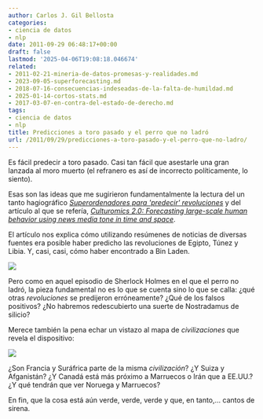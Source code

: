 ```yaml
---
author: Carlos J. Gil Bellosta
categories:
- ciencia de datos
- nlp
date: 2011-09-29 06:48:17+00:00
draft: false
lastmod: '2025-04-06T19:08:18.046674'
related:
- 2011-02-21-mineria-de-datos-promesas-y-realidades.md
- 2023-09-05-superforecasting.md
- 2018-07-16-consecuencias-indeseadas-de-la-falta-de-humildad.md
- 2025-01-14-cortos-stats.md
- 2017-03-07-en-contra-del-estado-de-derecho.md
tags:
- ciencia de datos
- nlp
title: Predicciones a toro pasado y el perro que no ladró
url: /2011/09/29/predicciones-a-toro-pasado-y-el-perro-que-no-ladro/
---
```


Es fácil predecir a toro pasado. Casi tan fácil que asestarle una gran lanzada al moro muerto (el refranero es así de incorrecto políticamente, lo siento).

Esas son las ideas que me sugirieron fundamentalmente la lectura del un tanto hagiográfico [_Superordenadores para 'predecir' revoluciones_](http://innovacion.ticbeat.com/superordenadores-predecir-revoluciones/) y del artículo al que se refería, [_Culturomics 2.0: Forecasting large-scale human behavior using news media tone in time and space_](http://www.uic.edu/htbin/cgiwrap/bin/ojs/index.php/fm/article/view/3663/3040).

El artículo nos explica cómo utilizando resúmenes de noticias de diversas fuentes era posible haber predicho las revoluciones de Egipto, Túnez y Libia. Y, casi, casi, cómo haber encontrado a Bin Laden.


![](/wp-uploads/2011/09/culturomics_egypt.jpg#center)



Pero como en aquel episodio de Sherlock Holmes en el que el perro no ladró, la pieza fundamental no es lo que se cuenta sino lo que se calla: ¿qué otras _revoluciones_ se predijeron erróneamente? ¿Qué de los falsos positivos? ¿No habremos redescubierto una suerte de Nostradamus de silicio?

Merece también la pena echar un vistazo al mapa de _civilizaciones_ que revela el dispositivo:

![](/wp-uploads/2011/09/culturomics_civilizations.jpg#center)

¿Son Francia y Suráfrica parte de la misma _civilización_? ¿Y Suiza y Afganistán? ¿Y Canadá está más próximo a Marruecos o Irán que a EE.UU.? ¿Y qué tendrán que ver Noruega y Marruecos?

En fin, que la cosa está aún verde, verde, verde y que, en tanto,... cantos de sirena.